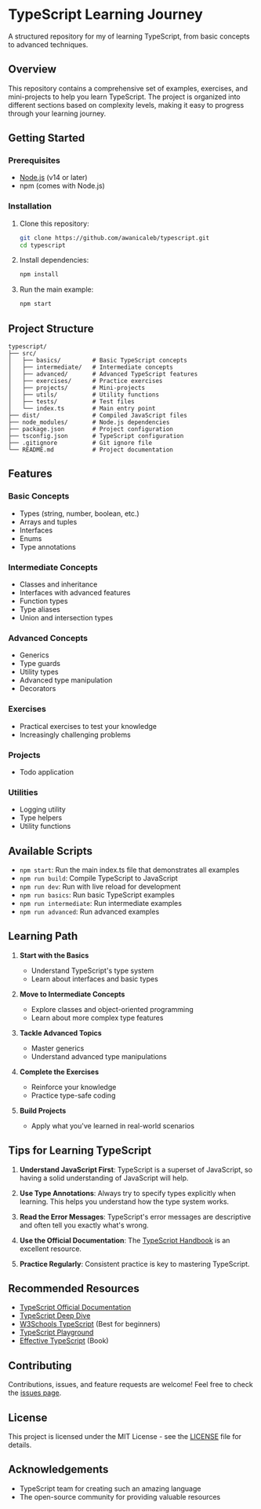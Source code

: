 # TypeScript Learning Journey

A structured repository for my of learning TypeScript, from basic concepts to advanced techniques.

## Overview

This repository contains a comprehensive set of examples, exercises, and mini-projects to help you learn TypeScript. The project is organized into different sections based on complexity levels, making it easy to progress through your learning journey.

## Getting Started

### Prerequisites

- [Node.js](https://nodejs.org/) (v14 or later)
- npm (comes with Node.js)

### Installation

1. Clone this repository:
   ```bash
   git clone https://github.com/awanicaleb/typescript.git
   cd typescript
   ```

2. Install dependencies:
   ```bash
   npm install
   ```

3. Run the main example:
   ```bash
   npm start
   ```

## Project Structure

```
typescript/
├── src/
│   ├── basics/         # Basic TypeScript concepts
│   ├── intermediate/   # Intermediate concepts
│   ├── advanced/       # Advanced TypeScript features
│   ├── exercises/      # Practice exercises
│   ├── projects/       # Mini-projects
│   ├── utils/          # Utility functions
│   ├── tests/          # Test files
│   └── index.ts        # Main entry point
├── dist/               # Compiled JavaScript files
├── node_modules/       # Node.js dependencies
├── package.json        # Project configuration
├── tsconfig.json       # TypeScript configuration
├── .gitignore          # Git ignore file
└── README.md           # Project documentation
```

## Features

### Basic Concepts
- Types (string, number, boolean, etc.)
- Arrays and tuples
- Interfaces
- Enums
- Type annotations

### Intermediate Concepts
- Classes and inheritance
- Interfaces with advanced features
- Function types
- Type aliases
- Union and intersection types

### Advanced Concepts
- Generics
- Type guards
- Utility types
- Advanced type manipulation
- Decorators

### Exercises
- Practical exercises to test your knowledge
- Increasingly challenging problems

### Projects
- Todo application
<!-- - API integrations -->
<!-- - Data manipulation examples -->

### Utilities
- Logging utility
- Type helpers
- Utility functions

## Available Scripts

- `npm start`: Run the main index.ts file that demonstrates all examples
- `npm run build`: Compile TypeScript to JavaScript
- `npm run dev`: Run with live reload for development
- `npm run basics`: Run basic TypeScript examples
- `npm run intermediate`: Run intermediate examples
- `npm run advanced`: Run advanced examples

## Learning Path

1. **Start with the Basics**
   - Understand TypeScript's type system
   - Learn about interfaces and basic types

2. **Move to Intermediate Concepts**
   - Explore classes and object-oriented programming
   - Learn about more complex type features

3. **Tackle Advanced Topics**
   - Master generics
   - Understand advanced type manipulations

4. **Complete the Exercises**
   - Reinforce your knowledge
   - Practice type-safe coding

5. **Build Projects**
   - Apply what you've learned in real-world scenarios

## Tips for Learning TypeScript

1. **Understand JavaScript First**: TypeScript is a superset of JavaScript, so having a solid understanding of JavaScript will help.

2. **Use Type Annotations**: Always try to specify types explicitly when learning. This helps you understand how the type system works.

3. **Read the Error Messages**: TypeScript's error messages are descriptive and often tell you exactly what's wrong.

4. **Use the Official Documentation**: The [TypeScript Handbook](https://www.typescriptlang.org/docs/handbook/intro.html) is an excellent resource.

5. **Practice Regularly**: Consistent practice is key to mastering TypeScript.

## Recommended Resources

- [TypeScript Official Documentation](https://www.typescriptlang.org/docs/)
- [TypeScript Deep Dive](https://basarat.gitbook.io/typescript/)
- [W3Schools TypeScript](https://www.w3schools.com/typescript/) (Best for beginners)
- [TypeScript Playground](https://www.typescriptlang.org/play)
- [Effective TypeScript](https://effectivetypescript.com/) (Book)

## Contributing

Contributions, issues, and feature requests are welcome! Feel free to check the [issues page](https://github.com/awanicaleb/typescript/issues).

## License

This project is licensed under the MIT License - see the [LICENSE](LICENSE) file for details.

## Acknowledgements

- TypeScript team for creating such an amazing language
- The open-source community for providing valuable resources